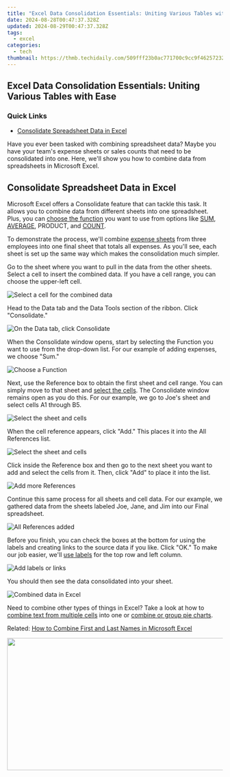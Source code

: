 ```yaml
---
title: "Excel Data Consolidation Essentials: Uniting Various Tables with Ease"
date: 2024-08-28T00:47:37.328Z
updated: 2024-08-29T00:47:37.328Z
tags:
  - excel
categories:
  - tech
thumbnail: https://thmb.techidaily.com/509fff23b0ac771700c9cc9f462572328b6f939b94b3444a0e657778351b7b6a.jpg
---
```


## Excel Data Consolidation Essentials: Uniting Various Tables with Ease

### Quick Links

* [Consolidate Spreadsheet Data in Excel](https://youtube-tips.techidaily.com/024-approved-methodology-creating-life-changing-video-guides/)

 Have you ever been tasked with combining spreadsheet data? Maybe you have your team's expense sheets or sales counts that need to be consolidated into one. Here, we'll show you how to combine data from spreadsheets in Microsoft Excel.

##  Consolidate Spreadsheet Data in Excel

 Microsoft Excel offers a Consolidate feature that can tackle this task. It allows you to combine data from different sheets into one spreadsheet. Plus, you can [choose the function](https://win11.techidaily.com/renaissance-pc-refresh-with-atlasos/) you want to use from options like [SUM](https://instagram-videos.techidaily.com/updated-steps-to-instagram-verification-and-fan-growth-in-under-150-characters/), [AVERAGE](https://screen-video-capture.techidaily.com/updated-in-2024-mastering-your-first-zoom-webinar-with-ease/), PRODUCT, and [COUNT](https://howto.techidaily.com/fix-the-error-of-unfortunately-the-processcomandroidphone-has-stopped-on-vivo-v29-pro-drfone-by-drfone-fix-android-problems-fix-android-problems/).

 To demonstrate the process, we'll combine [expense sheets](https://fox-blue.techidaily.com/updated-diving-into-the-depths-with-gopro-hero5-for-2024/) from three employees into one final sheet that totals all expenses. As you'll see, each sheet is set up the same way which makes the consolidation much simpler.

 Go to the sheet where you want to pull in the data from the other sheets. Select a cell to insert the combined data. If you have a cell range, you can choose the upper-left cell.

![Select a cell for the combined data](https://static1.howtogeekimages.com/wordpress/wp-content/uploads/2021/11/SelectCell-ExcelConsolidate.png) 

 Head to the Data tab and the Data Tools section of the ribbon. Click "Consolidate."

![On the Data tab, click Consolidate](https://static1.howtogeekimages.com/wordpress/wp-content/uploads/2021/11/DataConsolidate-ExcelConsolidate.png) 

 When the Consolidate window opens, start by selecting the Function you want to use from the drop-down list. For our example of adding expenses, we choose "Sum."

![Choose a Function](https://static1.howtogeekimages.com/wordpress/wp-content/uploads/2021/11/Function-ExcelConsolidate.png) 

 Next, use the Reference box to obtain the first sheet and cell range. You can simply move to that sheet and [select the cells](https://buynow-tips.techidaily.com/exploring-a-ravaged-world-on-motorcycle-in-days-gone-our-comprehhavis-review/). The Consolidate window remains open as you do this. For our example, we go to Joe's sheet and select cells A1 through B5.

![Select the sheet and cells](https://static1.howtogeekimages.com/wordpress/wp-content/uploads/2021/11/Reference-ExcelConsolidate.png) 

 When the cell reference appears, click "Add." This places it into the All References list.

![Select the sheet and cells](https://static1.howtogeekimages.com/wordpress/wp-content/uploads/2021/11/Reference-ExcelConsolidate.png) 

 Click inside the Reference box and then go to the next sheet you want to add and select the cells from it. Then, click "Add" to place it into the list.

![Add more References](https://static1.howtogeekimages.com/wordpress/wp-content/uploads/2021/11/AddAllReferences-ExcelConsolidate.png) 

 Continue this same process for all sheets and cell data. For our example, we gathered data from the sheets labeled Joe, Jane, and Jim into our Final spreadsheet.

![All References added](https://static1.howtogeekimages.com/wordpress/wp-content/uploads/2021/11/AddedAllReferences-ExcelConsolidate.png) 

 Before you finish, you can check the boxes at the bottom for using the labels and creating links to the source data if you like. Click "OK." To make our job easier, we'll [use labels](https://android-pokemon-go.techidaily.com/hacks-to-do-pokemon-go-trainer-battles-for-huawei-p60-drfone-by-drfone-virtual-android/) for the top row and left column.

![Add labels or links](https://static1.howtogeekimages.com/wordpress/wp-content/uploads/2021/11/LabelsLinks-ExcelConsolidate.png) 

 You should then see the data consolidated into your sheet.

![Combined data in Excel](https://static1.howtogeekimages.com/wordpress/wp-content/uploads/2021/11/DataCombined-ExcelConsolidate.png) 

 Need to combine other types of things in Excel? Take a look at how to [combine text from multiple cells](https://fake-location.techidaily.com/is-pgsharp-legal-when-you-are-playing-pokemon-on-xiaomi-redmi-13c-5g-drfone-by-drfone-virtual-android/) into one or [combine or group pie charts](https://instagram-video-recordings.techidaily.com/updated-2024-approved-the-instagram-influencer-blueprint-from-few-to-a-thousand-fans/).

Related: [How to Combine First and Last Names in Microsoft Excel](https://article-helps.techidaily.com/updated-2024-approved-elevate-your-drone-game-with-top-tier-lipo-tech/)

<ins class="adsbygoogle"
     style="display:block"
     data-ad-format="autorelaxed"
     data-ad-client="ca-pub-7571918770474297"
     data-ad-slot="1223367746"></ins>



<ins class="adsbygoogle"
     style="display:block"
     data-ad-client="ca-pub-7571918770474297"
     data-ad-slot="8358498916"
     data-ad-format="auto"
     data-full-width-responsive="true"></ins>



<!-- affiliate ads begin -->
<a href="https://martinic.evyy.net/c/5597632/1422856/4482" target="_top" id="1422856"><img src="//a.impactradius-go.com/display-ad/4482-1422856" border="0" alt="" width="580" height="309"/></a>
<!-- affiliate ads end -->